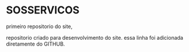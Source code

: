 # SOSSERVICOS

 primeiro repositorio do site,
 
repositorio criado para desenvolvimento do site.
essa linha foi adicionada diretamente do GITHUB.
